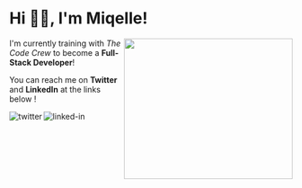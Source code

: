 <h1>Hi 👋🏽, I'm Miqelle!</h1> 

<img align="right" width="300" height="250" src="https://media.giphy.com/media/L1R1tvI9svkIWwpVYr/giphy.gif">

<p>I'm currently training with <em>The Code Crew</em> to become a <strong>Full-Stack Developer</strong>!</p>

<p>You can reach me on <strong>Twitter</strong> and <strong>LinkedIn</strong> at the links below !
  
[<img align="left" alt="twitter" src="https://img.shields.io/badge/twitter-%231DA1F2.svg?&style=for-the-badge&logo=twitter&logoColor=white" />](https://twitter.com/CoderM6)

[<img align="left" alt="linked-in" src="https://img.shields.io/badge/linkedin-%230077B5.svg?&style=for-the-badge&logo=linkedin&logoColor=white" />](https://www.linkedin.com/in/miqelle)
  

